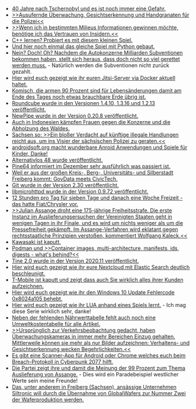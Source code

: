 * [40 Jahre nach Tschernobyl und es ist noch immer eine Gefahr.](https://netzfrauen.org/2020/12/28/tschernobyl-2/)
* [>>Ausufernde Überwachung, Gesichtserkennung und Handgranaten für die Polizei<<](https://freiheitsrechte.org/ausufernde-uberwachung-gesichtserkennung-und-handgranaten-fur-die-polizei/)
* [>>Wenn ich in bestimmten Milieus Informationen gewinnen möchte, benötige ich das Vertrauen von Insidern.<<](https://freiheitsrechte.org/wenn-ich-in-bestimmten-milieus-informationen-gewinnen-mochte-benotige-ich-das-vertrauen-von-insidern/)
* [C++ lernen? Probiert es mit diesem kleinen Spiel.](https://opensource.com/article/20/12/learn-c-game)
* [Und hier noch einmal das gleiche Spiel mit Python gebaut.](https://opensource.com/article/20/12/learn-python)
* [Nein? Doch! Oh? Nachdem die Autokonzerne Milliarden Subventionen bekommen haben, stellt sich heraus, dass doch nicht so viel gerettet werden muss.](https://www.sonnenseite.com/de/wirtschaft/beschaeftigungsabbau-in-der-autoindustrie-durch-e-mobilitaet-bis-2030-deutlich-geringer-als-befuerchtet/) - Natürlich werden die Subventionen nicht zurück gezahlt.
* [Hier wird euch gezeigt wie ihr euren Jitsi-Server via Docker aktuell haltet.](https://goneuland.de/jitsi-docker-update-durchfuehren/)
* [Komisch, die armen 90 Prozent sind für Lebensänderungen damit am Ende des Tages noch etwas brauchbare Erde übrig ist.](https://www.sonnenseite.com/de/zukunft/fast-90-prozent-bereit-zu-lebensstilaenderung/)
* [Roundcube wurde in den Versionen 1.4.10, 1.3.16 und 1.2.13 veröffentlicht.](https://roundcube.net/news/2020/12/27/security-updates-1.4.10-1.3.16-and-1.2.13)
* [NewPipe wurde in der Version 0.20.8 veröffentlicht.](https://newpipe.net/blog/pinned/release/newpipe-0.20.8/)
* [Auch in Indonesien kämpfen Frauen gegen die Konzerne und die Abholzung des Waldes.](https://netzfrauen.org/2020/12/27/sumatra-4/)
* [Sachsen so: >>Ein bloßer Verdacht auf künftige illegale Handlungen reicht aus, um ins Visier der sächsischen Polizei zu geraten.<<](https://netzpolitik.org/2020/saechsisches-polizeigesetz-verfassungsbeschwerde-gegen-scharfe-ueberwachungsinstrumente-eingelegt/)
* [androidsoft.org macht wunderbare Anroid Anwendungen und Spiele für Kinder, Danke!](http://androidsoft.org/)
* [Alternativlos 48 wurde veröffentlicht.](https://blog.fefe.de/?ts=a114800f)
* [Pine64 informiert im Dezember sehr ausführlich was passiert ist.](https://www.pine64.org/2020/12/15/december-update-the-longest-one-yet/)
* [Weil er aus der großen Kreis-, Berg-, Universitäts- und Silberstadt Freiberg kommt: GovData meets CivicTech.](https://dortmund.media.ccc.de/events/rc3/h264-hd/rc3-chaoszone-86-deu-GovData_meets_CivicTech_-_Initiativen_der_Kommunalen_Daseinsvorsorge_an_Dritten_Orten_hd.mp4)
* [Git wurde in der Version 2.30 veröffentlicht.](https://www.phoronix.com/scan.php?page=news_item&px=Git-2.30-Released)
* [libmicrohttpd wurde in der Version 0.9.72 veröffentlicht.](https://www.phoronix.com/scan.php?page=news_item&px=GNU-libmicrohttpd-0.9.72)
* [12 Stunden pro Tag für sieben Tage und danach eine Woche Freizeit - das hatte Fiat/Chrysler vor.](https://www.wsws.org/en/articles/2020/12/29/shap-d29.html)
* [>>Julian Assange droht eine 175-jährige Freiheitsstrafe. Die erste Instanz im Auslieferungsersuchen der Vereinigten Staaten geht in wenigen Tagen in ihr Finale, und es wird um nichts weniger als um die Pressefreiheit gekämpft. Im Assange-Verfahren wird eklatant gegen rechtsstaatliche Prinzipien verstoßen, kommentiert Wolfgang Kaleck.<<](https://netzpolitik.org/2020/julian-assange-pressefreiheit-vor-gericht/)
* [Kawasaki ist kaputt.](https://www.bleepingcomputer.com/news/security/kawasaki-discloses-security-breach-potential-data-leak/)
* [Podman und >>Container images, multi-architecture, manifests, ids, digests - what's behind?<<](https://www.opensourcerers.org/2020/11/16/container-images-multi-architecture-manifests-ids-digests-whats-behind/)
* [Tine 2.0 wurde in der Version 2020.11 veröffentlicht.](https://www.admin-magazin.de/News/Mehr-Tempo-fuer-Tine-2.0)
* [Hier wird euch gezeigt wie ihr eure Nextcloud mit Elastic Search deutlich beschleunigt.](https://goneuland.de/nextcloud-server-mit-elasticsearch-collabora-office-docker-compose-und-traefik-installieren/)
* [T-Mobile ist kaputt und zeigt dass auch Sie wirklich alles ihrer Kunden aufzeichnen.](https://www.bleepingcomputer.com/news/security/t-mobile-data-breach-exposed-phone-numbers-call-records/)
* [Hier wird euch gezeigt wie ihr den Windows 10 Update Fehlercode 0x8024a105 behebt.](https://ekiwi-blog.de/8063/fehler-bei-windows-update-fehlercode-0x8024a105/)
* [Hier wird euch gezeigt wie ihr LUA anhand eines Spiels lernt.](https://opensource.com/article/20/12/lua-guess-number-game) - Ich mag diese Serie wirklich sehr, danke!
* [Neben der fehlenden Nährwerttabelle fehlt auch noch eine Umweltkostentabelle für alle Artikel.](https://www.sonnenseite.com/de/wirtschaft/die-unsichtbaren-kosten-des-konsums/)
* [>>Ursprünglich zur Verkehrsbeobachtung gedacht, haben Überwachungskameras in immer mehr Bereichen Einzug gehalten. Mittlerweile können sie mehr als nur Bilder aufzeichnen: Verhaltens- und Gesichtserkennung wecken Begehrlichkeiten.<<](https://netzpolitik.org/2020/die-urbane-ueberwachung/)
* [Es gibt eine Scanner-App für Android oder Chrome welches euch beim Breach-Protokoll in Cyberpunk 2077 hilft.](https://www.reddit.com/r/cyberpunkgame/comments/kneej7/i_made_a_web_app_to_solve_the_breach_protocol/)
* [Die Partei zeigt ihre und damit die Meinung der 99 Prozent zum Thema Auslieferung von Assange.](https://martinsonneborn.de/assange-auslieferungsverfahren/) - Dies wird ein Paradebeispiel westlicher Werte sein meine Freunde!
* [Das, unter anderem in Freiberg (Sachsen), ansässige Unternehmen Siltronic will durch die Übernahme von GlobalWafers zur Nummer Zwei der Waferproduktion werden.](https://www.planet3dnow.de/cms/60438-globalwafers-will-preise-fuer-wafer-erhoehen/)
